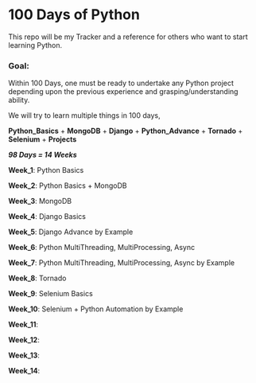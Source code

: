 # 100 Days of Python
 
This repo will be my Tracker and a reference for others who want to start learning Python.

### Goal:

Within 100 Days, one must be ready to undertake any Python project depending upon the previous experience and grasping/understanding ability.

We will try to learn multiple things in 100 days, 

__Python_Basics__ + __MongoDB__ + __Django__ + __Python_Advance__ + __Tornado__ + __Selenium__ + __Projects__

**_98 Days = 14 Weeks_**

__Week_1__:
Python Basics

__Week_2__:
Python Basics + MongoDB

__Week_3__:
MongoDB

__Week_4__:
Django Basics

__Week_5__:
Django Advance by Example

__Week_6__:
Python MultiThreading, MultiProcessing, Async

__Week_7__:
Python MultiThreading, MultiProcessing, Async by Example

__Week_8__:
Tornado

__Week_9__:
Selenium Basics

__Week_10__:
Selenium + Python Automation by Example

__Week_11__:

__Week_12__:

__Week_13__:

__Week_14__: